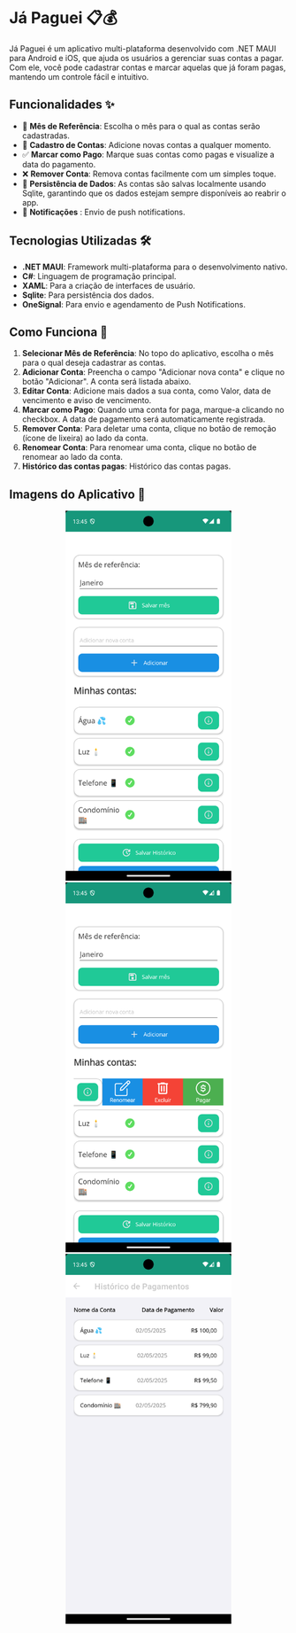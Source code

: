 # Já Paguei 📋💰

Já Paguei é um aplicativo multi-plataforma desenvolvido com .NET MAUI para Android e iOS, que ajuda os usuários a gerenciar suas contas a pagar. Com ele, você pode cadastrar contas e marcar aquelas que já foram pagas, mantendo um controle fácil e intuitivo.

## Funcionalidades ✨

- 📅 **Mês de Referência**: Escolha o mês para o qual as contas serão cadastradas.
- 📝 **Cadastro de Contas**: Adicione novas contas a qualquer momento.
- ✅ **Marcar como Pago**: Marque suas contas como pagas e visualize a data do pagamento.
- ❌ **Remover Conta**: Remova contas facilmente com um simples toque.
- 💾 **Persistência de Dados**: As contas são salvas localmente usando Sqlite, garantindo que os dados estejam sempre disponíveis ao reabrir o app.
- 📣 **Notificações** : Envio de push notifications.

## Tecnologias Utilizadas 🛠

- **.NET MAUI**: Framework multi-plataforma para o desenvolvimento nativo.
- **C#**: Linguagem de programação principal.
- **XAML**: Para a criação de interfaces de usuário.
- **Sqlite**: Para persistência dos dados.
- **OneSignal**: Para envio e agendamento de Push Notifications.

## Como Funciona 🔧

1. **Selecionar Mês de Referência**: No topo do aplicativo, escolha o mês para o qual deseja cadastrar as contas.
2. **Adicionar Conta**: Preencha o campo "Adicionar nova conta" e clique no botão "Adicionar". A conta será listada abaixo.
3. **Editar Conta**: Adicione mais dados a sua conta, como Valor, data de vencimento e aviso de vencimento.
4. **Marcar como Pago**: Quando uma conta for paga, marque-a clicando no checkbox. A data de pagamento será automaticamente registrada.
5. **Remover Conta**: Para deletar uma conta, clique no botão de remoção (ícone de lixeira) ao lado da conta.
5. **Renomear Conta**: Para renomear uma conta, clique no botão de renomear ao lado da conta.
6. **Histórico das contas pagas**: Histórico das contas pagas.

## Imagens do Aplicativo 📱

<p align="center">
  <img src="./Screenshot_1746204328.png" width="300" alt="App">
  <img src="./Screenshot_1746204346.png" width="300" alt="App">
  <img src="./Screenshot_1746204353.png" width="300" alt="App">
</p>